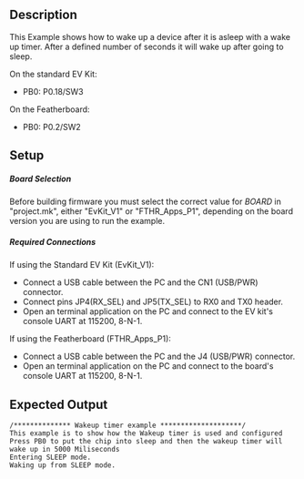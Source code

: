 ## Description
This Example shows how to wake up a device after it is asleep with a wake up timer.  After a defined number of seconds it will wake up after going to sleep.

On the standard EV Kit:
-    PB0: P0.18/SW3

On the Featherboard:
-    PB0: P0.2/SW2

## Setup

##### Board Selection
Before building firmware you must select the correct value for _BOARD_  in "project.mk", either "EvKit\_V1" or "FTHR\_Apps\_P1", depending on the board version you are using to run the example.

##### Required Connections
If using the Standard EV Kit (EvKit_V1):
-   Connect a USB cable between the PC and the CN1 (USB/PWR) connector.
-   Connect pins JP4(RX_SEL) and JP5(TX_SEL) to RX0 and TX0  header.
-   Open an terminal application on the PC and connect to the EV kit's console UART at 115200, 8-N-1.

If using the Featherboard (FTHR\_Apps\_P1):
-   Connect a USB cable between the PC and the J4 (USB/PWR) connector.
-   Open an terminal application on the PC and connect to the board's console UART at 115200, 8-N-1.

## Expected Output

```
/************** Wakeup timer example ********************/
This example is to show how the Wakeup timer is used and configured
Press PB0 to put the chip into sleep and then the wakeup timer will wake up in 5000 Miliseconds
Entering SLEEP mode.
Waking up from SLEEP mode.
```

